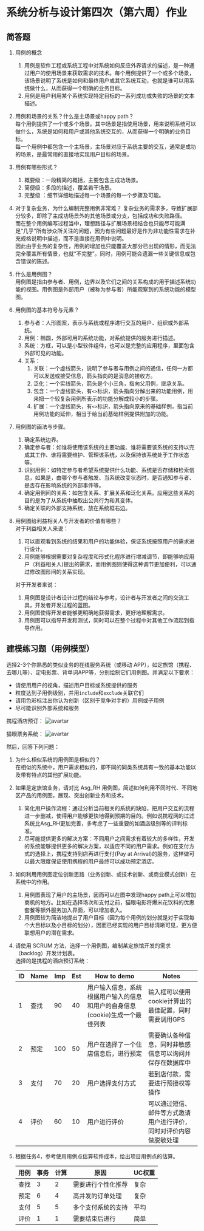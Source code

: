 # 系统分析与设计第四次（第六周）作业

## 简答题

1. 用例的概念  
    1. 用例是软件工程或系统工程中对系统如何反应外界请求的描述，是一种通过用户的使用场景来获取需求的技术。每个用例提供了一个或多个场景，该场景说明了系统是如何和最终用户或其它系统互动，也就是谁可以用系统做什么，从而获得一个明确的业务目标。  
    2. 用例是用户利用某个系统实现特定目标的一系列成功或失败的场景的文本描述。
2. 用例和场景的关系？什么是主场景或happy path？  
    每个用例提供了一个或多个场景。其中场景是指使用场景，用来说明系统可以做什么，系统是如何和用户或其他系统交互的，从而获得一个明确的业务目标。  
    每一个用例中都包含一个主场景，主场景对应于系统主要的交互，通常是成功的场景，是最常用的直接地实现用户目标的场景。
3. 用例有哪些形式？  
    1. 概要级：一段精简的概括，主要包含主成功场景。
    2. 简便级：多段的描述，覆盖若干场景。
    3. 完整级 ：细节详细地描述每一个场景的每一个步骤及可能。
4. 对于复杂业务，为什么编制完整用例非常难？
    复杂业务的需求多，导致扩展部分较多，即除了主成功场景外的其他场景或分支，包括成功和失败路径。  
    而在整个用例编写过程当中，理想路径与扩展场景相结合也只能尽可能满足“几乎”所有涉众所关注的问题，因为有些问题最好是作为非功能性需求在补充规格说明中描述，而不是直接在用例中说明。  
    因此由于业务的复杂性，用例的增加也只能覆盖大部分已出现的情形，而无法完全覆盖所有情景，也就“不完整”。同时，用例可能会遗漏一些关键信息或包含错误的陈述。
5. 什么是用例图？  
    用例图是指由参与者、用例，边界以及它们之间的关系构成的用于描述系统功能的视图。用例图是外部用户（被称为参与者）所能观察到的系统功能的模型图。
6. 用例图的基本符号与元素？
    1. 参与者：人形图案，表示与系统或程序进行交互的用户、组织或外部系统。
    2. 用例：椭圆，外部可用的系统功能，对系统提供的服务进行描述。
    3. 系统：方框，可以是小型软件组件，也可以是完整的应用程序，里面包含外部可见的功能。
    4. 关系：
        1. 关联：一个虚线箭头，说明了参与者与用例之间的通信，任何一方都可以发送或接受信息，箭头指向的是消息的接收方。
        2. 泛化：一个实线箭头，箭头是个小三角，指向父用例，继承关系。
        3. 包含：一个虚线箭头，有`<>`标识，箭头指向分解出来的功能用例，用来把一个较复杂用例所表示的功能分解成较小的步骤。
        4. 扩展：一个虚线箭头，有`<>`标识，箭头指向原来的基础样例，指当前用例功能的延伸，相当于给当前基础样例提供附加的功能。
7. 用例图的画法与步骤。
    1. 确定系统边界。
    2. 确定参与者：如谁将使用该系统的主要功能、谁将需要该系统的支持以完成其工作、谁将需要维护、管理该系统，以及保持该系统处于工作状态等。
    3. 识别用例：如特定参与者希望系统提供什么功能、系统是否存储和检索信息，如果是，由哪个参与者触发、当系统改变状态时，是否通知参与者、是否存在影响系统的外部事件等。
    4. 确定用例间的关系：如包含关系、扩展关系和泛化关系。应用这些关系的目的是为了从系统中抽取出公共行为和其变体。
    5. 确定关联的外部支持系统，放在系统框右边。
8. 用例图给利益相关人与开发者的价值有哪些？  
    对于利益相关人来说：  
    1. 可以直观看到系统的结果和用户的功能体验，保证系统按照用户的需求进行设计。
    2. 用例能够根据需要对复杂程度和形式化程序进行增减调节，即能够响应用户（利益相关人)提出的需求，而用例图则使得这种调节更加便利，可以通过修改图形间的关系实现。

    对于开发者来说：  
    1. 用例图是设计者设计过程的结论与参考，设计者与开发者之间的交流工具，开发者开发过程的蓝图。
    2. 用例图使得开发者能够更明确地获得需求，更好地理解需求。
    3. 用例图可以指导开发和测试，同时可以在整个过程中对其他工作流起到指导作用。

## 建模练习题（用例模型）

选择2-3个你熟悉的类似业务的在线服务系统（或移动 APP），如定旅馆（携程、去哪儿等）、定电影票、背单词APP等，分别绘制它们用例图。并满足以下要求：

* 请使用用户的视角，描述用户目标或系统提供的服务
* 粒度达到子用例级别，并用`include`和`exclude`关联它们
* 请用色彩标注出你认为创新（区别于竞争对手的）用例或子用例
* 尽可能识别外部系统和服务

携程酒店预订：
![avartar](https://github.com/XXXXIEHF/SWSAD/blob/master/HW/4-1.PNG)

猫眼票务系统：
![avartar](https://github.com/XXXXIEHF/SWSAD/blob/master/HW/4-2.PNG)

然后，回答下列问题：

1. 为什么相似系统的用例图是相似的？  
    在相似的系统中，用户需求相似的，即不同的同类系统具有一致的基本功能以及带有特点的其他扩展功能。
2. 如果是定旅馆业务，请对比 Asg_RH 用例图，简述如何利用不同时代、不同地区产品的用例图，展现、突出创新业务和技术。  
    1. 简化用户操作流程：通过分析当前相关的系统的缺陷，把用户交互的流程进一步删减，使得用户能够更快地得到预期的目的。例如说携程网的过滤系统比Asg_RH更加完善，多考虑了一些重要的如酒店级别等的评判标准。
    2. 尽可能提供更多的解决方案：不同用户之间需求有着较大的多样性，开发的系统能够提供更多的解决方案，以适应不同的用户需求。例如在支付方式的选择上，携程支持到店再进行支付(Pay at Arrival)的服务，这样做可以最大限度保证使用携程的用户最终可以成功预定酒店。
3. 如何利用用例图定位创新思路（业务创新、或技术创新、或商业模式创新）在系统中的作用。  
    1. 用例图表现了用户的主场景，因而可以在图中发现happy path上可以增加商机的地方。比如在选择场次和支付之前，猫眼电影将爆米花饮料的优惠套餐等额外服务加入界面，可以增加收入。
    2. 用例图较为简洁地提出了用户目标（因为每个用例的划分就是对于实现每个大目标以及小目标的划分），因而已经实现的用户目标清晰可见，更方便联想用户的潜在需求。
4. 请使用 SCRUM 方法，选择一个用例图，编制某定旅馆开发的需求（backlog）开发计划表。  
    选择的是携程的酒店预订系统：

    | ID | Name | Imp | Est | How to demo | Notes |
    | --- | --- | --- | --- | --- | --- |
    |1|查找|90|40|用户输入信息，系统根据用户输入的信息和用户的自身信息(cookie)生成一个最佳列表|输入框可以使用cookie计算出的最佳配置，同时需要调用GPS|
    |2|预定|100|50|用户在选择了一个住店信息后，进行预定|需要确认各种信息，同时非敏感信息可以询问并保存在数据库中|
    |3|支付|70|20|用户选择支付方式|若到店付款，需要进行预授权等操作|
    |4|评价|60|10|用户进行评价|可以通过短信、邮件等方式邀请用户进行评价，同时对评价内容做脱敏处理|

5. 根据任务4，参考使用用例点估算软件成本，给出项目用例点的估算。

    |用例|事务|计算|原因|UC权重|
    | --- | --- | --- | --- | --- |
    |查找|3|2|需要进行个性化推荐|复杂|
    |预定|6|4|高并发的订单处理|复杂|
    |支付|5|5|多个支付系统的支持|平均|
    |评价|1|1|需要结束后进行|简单